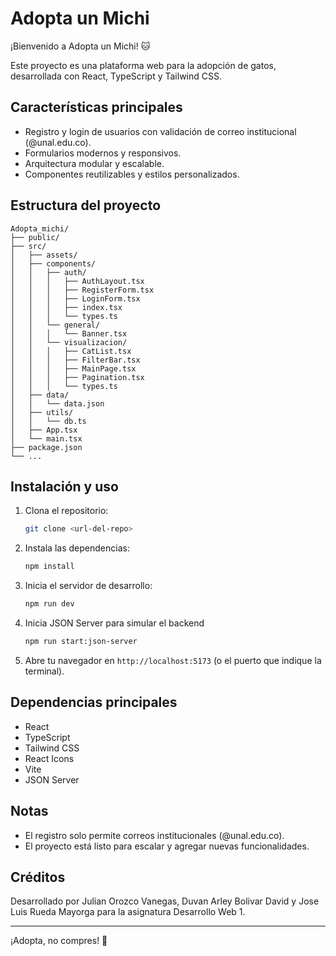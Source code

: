 # Adopta un Michi

¡Bienvenido a Adopta un Michi! 🐱

Este proyecto es una plataforma web para la adopción de gatos, desarrollada con React, TypeScript y Tailwind CSS.

## Características principales

- Registro y login de usuarios con validación de correo institucional (@unal.edu.co).
- Formularios modernos y responsivos.
- Arquitectura modular y escalable.
- Componentes reutilizables y estilos personalizados.

## Estructura del proyecto

```
Adopta_michi/
├── public/
├── src/
│   ├── assets/
│   ├── components/
│   │   ├── auth/
│   │   │   ├── AuthLayout.tsx
│   │   │   ├── RegisterForm.tsx
│   │   │   ├── LoginForm.tsx
│   │   │   ├── index.tsx
│   │   │   └── types.ts
│   │   └── general/
│   │   │   └── Banner.tsx
│   │   └── visualizacion/
│   │   │   ├── CatList.tsx
│   │   │   ├── FilterBar.tsx
│   │   │   ├── MainPage.tsx
│   │   │   ├── Pagination.tsx
│   │   │   └── types.ts
│   ├── data/
│   │   └── data.json
│   ├── utils/
│   │   └── db.ts
│   ├── App.tsx
│   └── main.tsx
├── package.json
└── ...
```

## Instalación y uso

1. Clona el repositorio:
   ```sh
   git clone <url-del-repo>
   ```
2. Instala las dependencias:
   ```sh
   npm install
   ```
3. Inicia el servidor de desarrollo:
   ```sh
   npm run dev
   ```
4. Inicia JSON Server para simular el backend
   ```sh
   npm run start:json-server
   ```
5. Abre tu navegador en `http://localhost:5173` (o el puerto que indique la terminal).

## Dependencias principales
- React
- TypeScript
- Tailwind CSS
- React Icons
- Vite
- JSON Server

## Notas
- El registro solo permite correos institucionales (@unal.edu.co).
- El proyecto está listo para escalar y agregar nuevas funcionalidades.

## Créditos
Desarrollado por Julian Orozco Vanegas, Duvan Arley Bolivar David y Jose Luis Rueda Mayorga para la asignatura Desarrollo Web 1.

---
¡Adopta, no compres! 🐾
